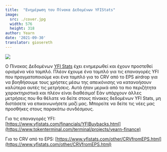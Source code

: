 ```yaml
---
title:  "Ενημέρωση του Πίνακα Δεδομένων YFIStats"
image:
  src: ./cover.jpg
  width: 576
  height: 318
author: Yearn
date: '2021-09-30'
translator: giosereth
---
```


![](/_posts/_announcements/updated-YFIstats-dashboards/1.jpg?w=1280&h=707)

Ο Πίνακας Δεδομένων [YFI Stats](https://www.yfistats.com/) έχει ενημερωθεί και έχουν προστεθεί ορισμένα νέα ταμπλό. Πλέον έχουμε ένα ταμπλό για τις επαναγορές YFI που πραγματοποιούμε και ένα ταμπλό για το CRV από το EPS airdrop για να βοηθήσουμε τους χρήστες μέσω της απεικόνισης να κατανοήσουν καλύτερα αυτές τις μετρήσεις. Αυτά ήταν μερικά από τα πιο περιζήτητα χαρακτηριστικά και πλέον είναι διαθέσιμα! Εάν υπάρχουν άλλες μετρήσεις που θα θέλατε να δείτε στους πίνακες δεδομένων YFI Stats, μη διστάσετε να επικοινωνήσετε μαζί μας. Μπορείτε να δείτε τις νέες μας προσθήκες στους παρακάτω συνδέσμους.

Για τις επαναγορές YFI: [https://www.yfistats.com/financials/YFIBuybacks.html](https://www.tokenterminal.com/terminal/projects/yearn-finance)

Για το CRV από το EPS: [https://www.yfistats.com/other/CRVfromEPS.html](https://www.yfistats.com/other/CRVfromEPS.html)
